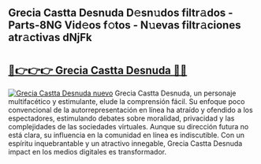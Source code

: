 ## Grecia Castta Desnuda D𝚎sn𝚞dos filtr𝚊dos - Parts-8NG Vid𝚎os f𝚘tos - N𝚞evas filtr𝚊ciones atr𝚊ctivas dNjFk

# <h2><a href="http://mb9k3n.tromn.icu/?c=Grecia+Castta+Desnuda">🔗👉👉👉 Grecia Castta Desnuda 🔗🔗</a></h2>

[![Grecia Castta Desnuda nuevo](https://i.imgur.com/pEAQMta.gif)](http://mb9k3n.tromn.icu/?c=Grecia+Castta+Desnuda)
Grecia Castta Desnuda, un personaje multifacético y estimulante, elude la comprensión fácil. Su enfoque poco convencional de la autorrepresentación en línea ha atraído y ofendido a los espectadores, estimulando debates sobre moralidad, privacidad y las complejidades de las sociedades virtuales. Aunque su dirección futura no está clara, su influencia en la comunidad en línea es indiscutible. Con un espíritu inquebrantable y un atractivo innegable, Grecia Castta Desnuda impact en los medios digitales es transformador.
